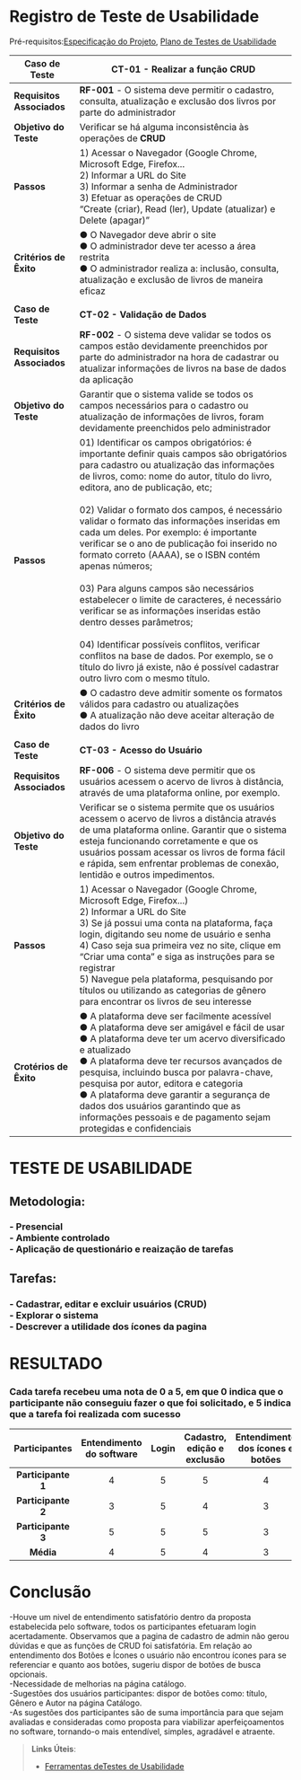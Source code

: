 # Registro de Teste de Usabilidade

Pré-requisitos:[Especificação do Projeto](https://github.com/ICEI-PUC-Minas-PMV-SInt/pmv-sint-2023-1-e3-proj-back-t1-time1-proj-acervo/blob/main/docs/02-Especifica%C3%A7%C3%A3o%20do%20Projeto.md), [Plano de Testes de Usabilidade](https://github.com/ICEI-PUC-Minas-PMV-SInt/pmv-sint-2023-1-e3-proj-back-t1-time1-proj-acervo/blob/main/docs/10-Plano%20de%20Testes%20de%20Usabilidade.md)

|**Caso de Teste** |**CT-01 - Realizar a função CRUD**|
| ----------------- | --------------------------------|
| **Requisitos Associados**| **RF-001** -  O sistema deve permitir o cadastro, consulta, atualização e exclusão dos livros por parte do administrador|
| **Objetivo do Teste** | Verificar se há alguma inconsistência às operações de **CRUD** |
| **Passos** | 1) Acessar o Navegador (Google Chrome, Microsoft Edge, Firefox...<br> 2) Informar a URL do Site<br> 3) Informar a senha de Administrador<br>3) Efetuar as operações de CRUD<br> “Create (criar), Read (ler), Update (atualizar) e Delete (apagar)”
| **Critérios de Êxito** | ●	O Navegador deve abrir o site<br>●	O administrador deve ter acesso a área restrita<br>●	O administrador realiza a: inclusão, consulta, atualização e exclusão de livros de maneira eficaz
||
|**Caso de Teste**| **CT-02 - Validação de Dados**|
|**Requisitos Associados**| **RF-002** - O sistema deve validar se todos os campos estão devidamente preenchidos por parte do administrador na hora de cadastrar ou atualizar informações de livros na base de dados da aplicação|
|**Objetivo do Teste**| Garantir que o sistema valide se todos os campos necessários para o cadastro ou atualização de informações de livros, foram devidamente preenchidos pelo administrador|
|**Passos** | 01) Identificar os campos obrigatórios: é importante definir quais campos são obrigatórios para cadastro ou atualização das informações de livros, como: nome do autor, título do livro, editora, ano de publicação, etc; <br/> <br/> 02) Validar o formato dos campos, é necessário validar o formato das informações inseridas em cada um deles. Por exemplo: é importante verificar se o ano de publicação foi inserido no formato correto (AAAA), se o ISBN contém apenas números; <br/> <br/> 03) Para alguns campos são necessários estabelecer o limite de caracteres, é necessário verificar se as informações inseridas estão dentro desses parâmetros; <br/> <br/> 04) Identificar possíveis conflitos, verificar conflitos na base de dados. Por exemplo, se o título do livro já existe, não é possível cadastrar outro livro com o mesmo título.
|**Critérios de Êxito**| ●	O cadastro deve admitir somente os formatos válidos para cadastro ou atualizações <br/> ●	A atualização não deve aceitar alteração de dados do livro
||
|**Caso de Teste**| **CT-03 - Acesso do Usuário**|
|**Requisitos Associados**| **RF-006** - O sistema deve permitir que os usuários acessem o acervo de livros à distância, através de uma plataforma online, por exemplo.|
|**Objetivo do Teste**| Verificar se o sistema permite que os usuários acessem o acervo de livros a distância através de uma plataforma online. Garantir que o sistema esteja funcionando corretamente e que os usuários possam acessar os livros de forma fácil e rápida, sem enfrentar problemas de conexão, lentidão e outros impedimentos.
|**Passos**| 1) Acessar o Navegador (Google Chrome, Microsoft Edge, Firefox...) <br/> 2) Informar a URL do Site <br/> 3) Se já possui uma conta na plataforma, faça login, digitando seu nome de usuário e senha <br/> 4) Caso seja sua primeira vez no site, clique em “Criar uma conta” e siga as instruções para se registrar <br/> 5) Navegue pela plataforma, pesquisando por títulos ou utilizando as categorias de gênero para encontrar os livros de seu interesse
|**Crotérios de Êxito**| ●	A plataforma deve ser facilmente acessível <br/> ●	A plataforma deve ser amigável e fácil de usar <br/> ●	A plataforma deve ter um acervo diversificado e atualizado <br/> ●	A plataforma deve ter recursos avançados de pesquisa, incluindo busca por palavra-chave, pesquisa por autor, editora e categoria <br/> ●	A plataforma deve garantir a segurança de dados dos usuários garantindo que as informações pessoais e de pagamento sejam protegidas e       confidenciais
# TESTE DE USABILIDADE
## Metodologia:
### - Presencial<br/> - Ambiente controlado <br/> - Aplicação de questionário e reaização de tarefas
## Tarefas:
### - Cadastrar, editar e excluir usuários (CRUD) <br/> - Explorar o sistema <br/> - Descrever a utilidade dos ícones da pagina
# RESULTADO
### Cada tarefa recebeu uma nota de 0 a 5, em que 0 indica que o participante não conseguiu fazer o que foi solicitado, e 5 indica que a tarefa foi realizada com sucesso

|**Participantes**| **Entendimento do software** | **Login** | **Cadastro, edição e exclusão**| **Entendimento dos ícones e botões**|
|:----------------:|:---------------------------:|:---------:|:------------------------------:|:-----------------------------------:|
|**Participante 1**|             4              |    5      |              5                 |                4                    |
|**Participante 2**|             3              |    5      |              4                 |                3                    |
|**Participante 3**|             5              |    5      |              5                 |                3                    |
|**Média**|            4               |     5     |               4                |             3                       |

# Conclusão
-Houve um nivel de entendimento satisfatório dentro da proposta estabelecida pelo software, todos os participantes efetuaram login acertadamente. Observamos que a pagina de cadastro de admin não gerou dúvidas e que as funções de CRUD foi satisfatória. Em relação ao entendimento dos Botões e Ícones o usuário não encontrou ícones para se referenciar e quanto aos botões, sugeriu dispor de botões de busca opcionais. <br/> -Necessidade de melhorias na página catálogo.<br/> -Sugestões dos usuários participantes: dispor de botões como: título, Gênero e Autor na página Catálogo.
<br/> -As sugestões dos participantes são de suma importância para que sejam avaliadas e consideradas como proposta para viabilizar aperfeiçoamentos no software, tornando-o mais entendível, simples, agradável e atraente.

> **Links Úteis**:
> - [Ferramentas deTestes de Usabilidade](https://www.usability.gov/how-to-and-tools/resources/templates.html)
